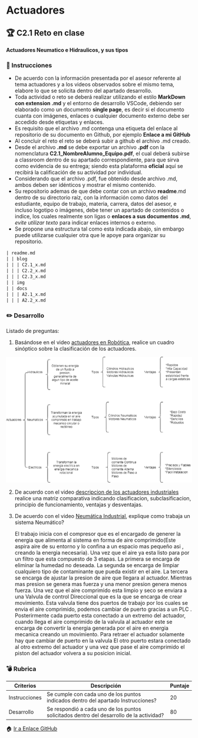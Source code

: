 # Actuadores

## :trophy: C2.1 Reto en clase

**Actuadores Neumatico e Hidraulicos, y sus tipos**

### :blue_book: Instrucciones

- De acuerdo con la información presentada por el asesor referente al tema actuadores y a los videos observados sobre el mismo tema, elabore lo que se solicita dentro del apartado desarrollo.
- Toda actividad o reto se deberá realizar utilizando el estilo **MarkDown con extension .md** y el entorno de desarrollo VSCode, debiendo ser elaborado como un documento **single page**, es decir si el documento cuanta con imágenes, enlaces o cualquier documento externo debe ser accedido desde etiquetas y enlaces.
- Es requisito que el archivo .md contenga una etiqueta del enlace al repositorio de su documento en Github, por ejemplo **Enlace a mi GitHub**
- Al concluir el reto el reto se deberá subir a github el archivo .md creado.
- Desde el archivo **.md** se debe exportar un archivo **.pdf** con la nomenclatura **C2.1_NombreAlumno_Equipo.pdf**, el cual deberá subirse a classroom dentro de su apartado correspondiente, para que sirva como evidencia de su entrega; siendo esta plataforma **oficial** aquí se recibirá la calificación de su actividad por individual.
- Considerando que el archivo .pdf, fue obtenido desde archivo .md, ambos deben ser idénticos y mostrar el mismo contenido.
- Su repositorio ademas de que debe contar con un archivo **readme**.md dentro de su directorio raíz, con la información como datos del estudiante, equipo de trabajo, materia, carrera, datos del asesor, e incluso logotipo o imágenes, debe tener un apartado de contenidos o indice, los cuales realmente son ligas o **enlaces a sus documentos .md**, _evite utilizar texto_ para indicar enlaces internos o externo.
- Se propone una estructura tal como esta indicada abajo, sin embargo puede utilizarse cualquier otra que le apoye para organizar su repositorio.  
``` 
| readme.md
| | blog
| | | C2.1_x.md
| | | C2.2_x.md
| | | C2.3_x.md
| | img
| | docs
| | | A2.1_x.md
| | | A2.2_x.md
```

### :pencil2: Desarrollo

Listado de preguntas:

1. Basándose en el video [actuadores en Robótica](https://www.youtube.com/watch?v=e_6rjEGWqoY), realice un cuadro sinóptico sobre la clasificación de los actuadores.

![Cuadro Sinoptico](../img/Cuadro%20Sinoptico.drawio.png)
   
2. De acuerdo con el video [descripcion de los actuadores industriales](https://www.youtube.com/watch?v=mFsPxpFHajM) realice una matriz comparativa indicando clasificacion, subclasificacion, principio de funcionamiento, ventajas y desventajas.

3. De acuerdo con el video [Neumática Industrial](https://www.youtube.com/watch?v=Wee85cI6wwQ&t=394s), explique como trabaja un sistema Neumático?

   El trabajo inicia con el compresor que es el encargado de generer la energia que alimenta al sistema en forma de aire comprimido(Este aspira aire de su entorno y lo confina a un espacio mas pequeño asi , creando la energia necesaria). Una vez que el aire ya esta listo para por un filtro que esta compuesto de 3 etapas. La primera se encarga de eliminar la humedad no deseada. La segunda se encarga de limpiar cualquiero tipo de contaminante que pueda existir en el aire. La tercera se encarga de ajustar la presion de aire que llegara al actuador. Mientras mas presion se genera mas fuerza y una menor presion genera menos fuerza. Una vez que el aire comprimido esta limpio y seco se enviara a una Valvula de control Direccional que es la que se encarga de crear movimiento. Esta valvula tiene dos puertos de trabajo por los cuales se envia el aire comprimido, podemos cambiar de puerto gracias a un PLC . Posterirmente cada puerto esta conectado a un extremo del actuador, cuando llega el aire comprimido de la valvula al actuador este se encarga de convertir la energia generada por el aire en energia mecanica creando un movimiento. Para retraer el actuador solamente hay que cambiar de puerto en la valvula
   El otro puerto estara conectado al otro extremo del actuador y una vez que pase el aire comprimido el piston del actuador volvera a su posicion inicial.

### :bomb: Rubrica

| Criterios     | Descripción                                                                                  | Puntaje |
| ------------- | -------------------------------------------------------------------------------------------- | ------- |
| Instrucciones | Se cumple con cada uno de los puntos indicados dentro del apartado Instrucciones?            | 20 |
| Desarrollo    | Se respondió a cada uno de los puntos solicitados dentro del desarrollo de la actividad?     | 80      |

:house: [Ir a Enlace GitHub](https://github.com/GuillermoSoria97/Sistemas_P)